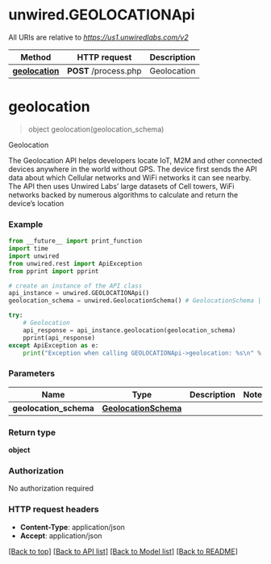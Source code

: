 # unwired.GEOLOCATIONApi

All URIs are relative to *https://us1.unwiredlabs.com/v2*

Method | HTTP request | Description
------------- | ------------- | -------------
[**geolocation**](GEOLOCATIONApi.md#geolocation) | **POST** /process.php | Geolocation


# **geolocation**
> object geolocation(geolocation_schema)

Geolocation

The Geolocation API helps developers locate IoT, M2M and other connected devices anywhere in the world without GPS. The device first sends the API data about which Cellular networks and WiFi networks it can see nearby. The API then uses Unwired Labs’ large datasets of Cell towers, WiFi networks backed by numerous algorithms to calculate and return the device’s location

### Example
```python
from __future__ import print_function
import time
import unwired
from unwired.rest import ApiException
from pprint import pprint

# create an instance of the API class
api_instance = unwired.GEOLOCATIONApi()
geolocation_schema = unwired.GeolocationSchema() # GeolocationSchema | 

try:
    # Geolocation
    api_response = api_instance.geolocation(geolocation_schema)
    pprint(api_response)
except ApiException as e:
    print("Exception when calling GEOLOCATIONApi->geolocation: %s\n" % e)
```

### Parameters

Name | Type | Description  | Notes
------------- | ------------- | ------------- | -------------
 **geolocation_schema** | [**GeolocationSchema**](GeolocationSchema.md)|  | 

### Return type

**object**

### Authorization

No authorization required

### HTTP request headers

 - **Content-Type**: application/json
 - **Accept**: application/json

[[Back to top]](#) [[Back to API list]](../README.md#documentation-for-api-endpoints) [[Back to Model list]](../README.md#documentation-for-models) [[Back to README]](../README.md)

